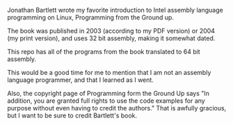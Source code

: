 Jonathan Bartlett wrote my favorite introduction to Intel
assembly language programming on Linux, Programming from
the Ground up.

The book was published in 2003 (according to my PDF version)
or 2004 (my print version), and uses 32 bit assembly,
making it somewhat dated. 

This repo has all of the programs from the book translated
to 64 bit assembly.

This would be a good time for me to mention that I am not
an assembly language programmer, and that I learned as I went.

Also, the copyright page of Programming form the Ground Up
says "In addition, you are granted full rights to use the code
examples for any purpose without even having to credit the authors."
That is awfully gracious, but I want to be sure to credit
Bartlett's book.
